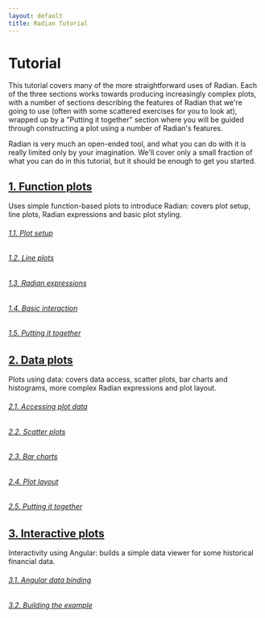 ```yaml
---
layout: default
title: Radian Tutorial
---
```


# Tutorial

This tutorial covers many of the more straightforward uses of Radian.
Each of the three sections works towards producing increasingly
complex plots, with a number of sections describing the features of
Radian that we're going to use (often with some scattered exercises
for you to look at), wrapped up by a "Putting it together" section
where you will be guided through constructing a plot using a number of
Radian's features.

Radian is very much an open-ended tool, and what you can do with it is
really limited only by your imagination.  We'll cover only a small
fraction of what you can do in this tutorial, but it should be enough
to get you started.

## [1. Function plots](1-function-plots)

Uses simple function-based plots to introduce Radian: covers plot
setup, line plots, Radian expressions and basic plot styling.

###### [1.1. Plot setup](1-function-plots/1-1-plot-setup.html)
###### [1.2. Line plots](1-function-plots/1-2-line-plots.html)
###### [1.3. Radian expressions](1-function-plots/1-3-radian-expressions.html)
###### [1.4. Basic interaction](1-function-plots/1-4-basic-interaction.html)
###### [1.5. Putting it together](1-function-plots/1-5-putting-it-together.html)

## [2. Data plots](2-data-plots)

Plots using data: covers data access, scatter plots, bar charts and
histograms, more complex Radian expressions and plot layout.

###### [2.1. Accessing plot data](2-data-plots/2-1-accessing-plot-data.html)
###### [2.2. Scatter plots](2-data-plots/2-2-scatter-plots.html)
###### [2.3. Bar charts](2-data-plots/2-3-bar-charts.html)
###### [2.4. Plot layout](2-data-plots/2-4-plot-layout.html)
###### [2.5. Putting it together](2-data-plots/2-5-putting-it-together.html)

## [3. Interactive plots](3-interactive-plots)

Interactivity using Angular: builds a simple data viewer for some
historical financial data.

###### [3.1. Angular data binding](3-interactive-plots/3-1-data-binding.html)
###### [3.2. Building the example](3-interactive-plots/3-2-building-the-example.html)
